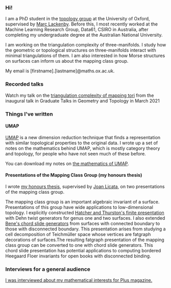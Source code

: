 ### Hi!
I am a PhD student in the [topology group](https://www.maths.ox.ac.uk/groups/topology) at the University of Oxford, supervised by [Marc Lackenby](http://people.maths.ox.ac.uk/lackenby/).
Before this, I most recently worked at the Machine Learning Research Group, Data61, CSIRO in Australia, after completing my undergraduate degree at the Australian National University.

I am working on the triangulation complexity of three-manifolds.
I study how the geometric or topological structures on three-manifolds interact with minimal triangulations of them.
I am also interested in how Morse structures on surfaces can inform us about the mapping class group.

My email is [firstname].[lastname]@maths.ox.ac.uk.

### Recorded talks

Watch my talk on the [triangulation complexity of mapping tori](https://www.youtube.com/watch?v=zcdl9e1jyik) from the inaugural talk in Graduate Talks in Geometry and Topology in March 2021

### Things I've written

#### UMAP
[UMAP](https://github.com/lmcinnes/umap/) is a new dimension reduction technique that finds a representation with similar topological properties to the original data.
I wrote up a set of notes on the mathematics behind UMAP, which is mostly category theory and topology, for people who have not seen much of these before.

You can download my notes on [the mathematics of UMAP](files/Maths_of_UMAP.pdf).

#### Presentations of the Mapping Class Group (my honours thesis)
I wrote [my honours thesis](https://tqft.net/web/research/students/AdeleJackson/), supervised by [Joan Licata](http://maths-people.anu.edu.au/~licataj), on two presentations of the mapping class group.

The mapping class group is an important algebraic invariant of a surface. Presentations of this group have wide applications to low-dimensional topology. I explicitly constructed [Hatcher and Thurston's finite presentation](https://pi.math.cornell.edu/~hatcher/Papers/MCGpresentation.pdf) with Dehn twist generators for genus one and two surfaces. I also extended [Bene's chord slide generators](https://arxiv.org/abs/0802.2747) from surfaces with connected boundary to those with disconnected boundary. This presentation arises from studying a cell decomposition of Teichmüller space whose vertices are fatgraph decorations of surfaces.The resulting fatgraph presentation of the mapping class group can be converted to one with chord slide generators. This chord slide presentation has potential applications to computing bordered Heegaard Floer invariants for open books with disconnected binding.


### Interviews for a general audience

[I was interviewed about my mathematical interests for Plus magazine.](https://plus.maths.org/content/young-research-adele-jackson)


